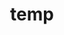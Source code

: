 ---
layout: page
title: temp
name: "Jordan Portman"
role: "Postdoctoral Research Fellow"
img: assets/img/group-members/JordanPortman
importance: 10
scholar: "https://scholar.google.com/citations?user=K14mMwsAAAAJ&hl=en"
twitter: "https://twitter.com/Jordanportman"
#blog: "https://www.blog.com"
---